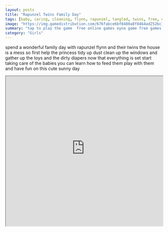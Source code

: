 ```yaml
---
layout: posts
title: "Rapunzel Twins Family Day"
tags: [baby, caring, cleaning, flynn, rapunzel, tangled, twins, free, online, games, oyna, game, free, games, play, play, games]
image: "https://img.gamedistribution.com/676fabce6bf8480a8f8464ad252bc1d3.jpg"
summary: "tap to play the game  free online games oyna game free games play play games"
category: "Girls"
---
```


spend a wonderful family day with rapunzel flynn and their twins the house is a mess so first help the princess tidy up dust clean up the windows and gather up the toys and the dirty diapers now that everything is set start taking care of the babies you can learn how to feed them play with them and have fun on this cute sunny day

<iframe width="100%" height="480px;" src="https://html5.gamedistribution.com/676fabce6bf8480a8f8464ad252bc1d3/"></iframe>